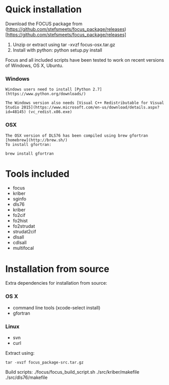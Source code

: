 Quick installation
==================

Download the FOCUS package from (https://github.com/stefsmeets/focus_package/releases)[https://github.com/stefsmeets/focus_package/releases]

1.	Unzip or extract using tar -xvzf focus-osx.tar.gz
2.	Install with python:
    python setup.py install

Focus and all included scripts have been tested to work on recent versions of Windows, OS X, Ubuntu.

### Windows

	Windows users need to install [Python 2.7](https://www.python.org/downloads/)

	The Windows version also needs [Visual C++ Redistributable for Visual Studio 2015](https://www.microsoft.com/en-us/download/details.aspx?id=48145) (vc_redist.x86.exe)

### OSX

	The OSX version of DLS76 has been compiled using brew gfortran [homebrew](http://brew.sh/)
	To install gfortran:
    
    brew install gfortran

Tools included
==============

 - focus
 - kriber
 - sginfo
 - dls76       
 - kriber      
 - fo2cif      
 - fo2hist     
 - fo2strudat  
 - strudat2cif 
 - dlsall      
 - cdlsall     
 - multifocal  

Installation from source
========================

Extra dependencies for installation from source:

### OS X

- command line tools (xcode-select install)
- gfortran

### Linux

- svn
- curl

Extract using:

    tar -xvzf focus_package-src.tar.gz

Build scripts:
	./focus/focus_build_script.sh
	./src/kriber/makefile
	./src/dls76/makefile

